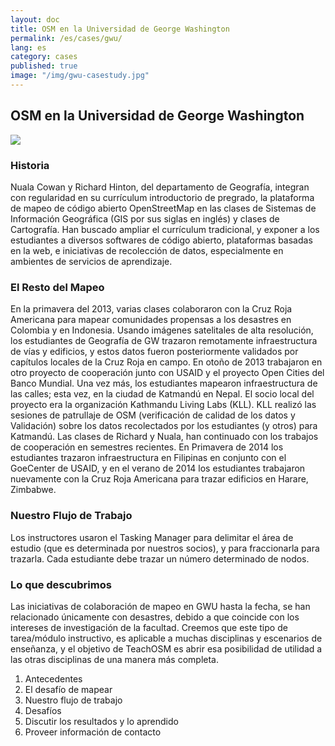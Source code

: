 ```yaml
---
layout: doc
title: OSM en la Universidad de George Washington
permalink: /es/cases/gwu/
lang: es
category: cases
published: true
image: "/img/gwu-casestudy.jpg"
---
```


## OSM en la Universidad de George Washington

<img src="/img/gwu-casestudy.jpg" />

### Historia
Nuala Cowan y Richard Hinton, del departamento de Geografía, integran con regularidad en su currículum introductorio de pregrado, la plataforma de mapeo de código abierto OpenStreetMap en las clases de Sistemas de Información Geográfica (GIS por sus siglas en inglés) y clases de Cartografía. Han buscado ampliar el currículum tradicional, y exponer a los estudiantes a diversos softwares de código abierto, plataformas basadas en la web, e iniciativas de recolección de datos, especialmente en ambientes de servicios de aprendizaje.

### El Resto del Mapeo
En la primavera del 2013, varias clases colaboraron con la Cruz Roja Americana para mapear comunidades propensas a los desastres en Colombia y en Indonesia. Usando imágenes satelitales de alta resolución, los estudiantes de Geografía de GW trazaron remotamente infraestructura de vías y edificios, y estos datos fueron posteriormente validados por capítulos locales de la Cruz Roja en campo. En otoño de 2013 trabajaron en otro proyecto de cooperación junto con USAID y el proyecto Open Cities del Banco Mundial. Una vez más, los estudiantes mapearon infraestructura de las calles; esta vez, en la ciudad de Katmandú en Nepal. El socio local del proyecto era la organización Kathmandu Living Labs (KLL). KLL realizó las sesiones de patrullaje de OSM (verificación de calidad de los datos y Validación) sobre los datos recolectados por los estudiantes (y otros) para Katmandú. Las clases de Richard y Nuala, han continuado con los trabajos de cooperación en semestres recientes. En Primavera de 2014 los estudiantes trazaron infraestructura en Filipinas en conjunto con el GoeCenter de USAID, y en el verano de 2014 los estudiantes trabajaron nuevamente con la Cruz Roja Americana para trazar edificios en Harare, Zimbabwe. 

### Nuestro Flujo de Trabajo
Los instructores usaron el Tasking Manager para delimitar el área de estudio (que es determinada por nuestros socios), y para fraccionarla para trazarla. Cada estudiante debe trazar un número determinado de nodos. 

### Lo que descubrimos
Las iniciativas de colaboración de mapeo en GWU hasta la fecha, se han relacionado únicamente con desastres, debido a que coincide con los intereses de investigación de la facultad. Creemos que este tipo de tarea/módulo instructivo, es aplicable a muchas disciplinas y escenarios de enseñanza, y el objetivo de TeachOSM es abrir esa posibilidad de utilidad a las otras disciplinas de una manera más completa. 
1.	Antecedentes
2.	El desafío de mapear
3.	Nuestro flujo de trabajo
4.	Desafíos
5.	Discutir los resultados y lo aprendido
6.	Proveer información de contacto
